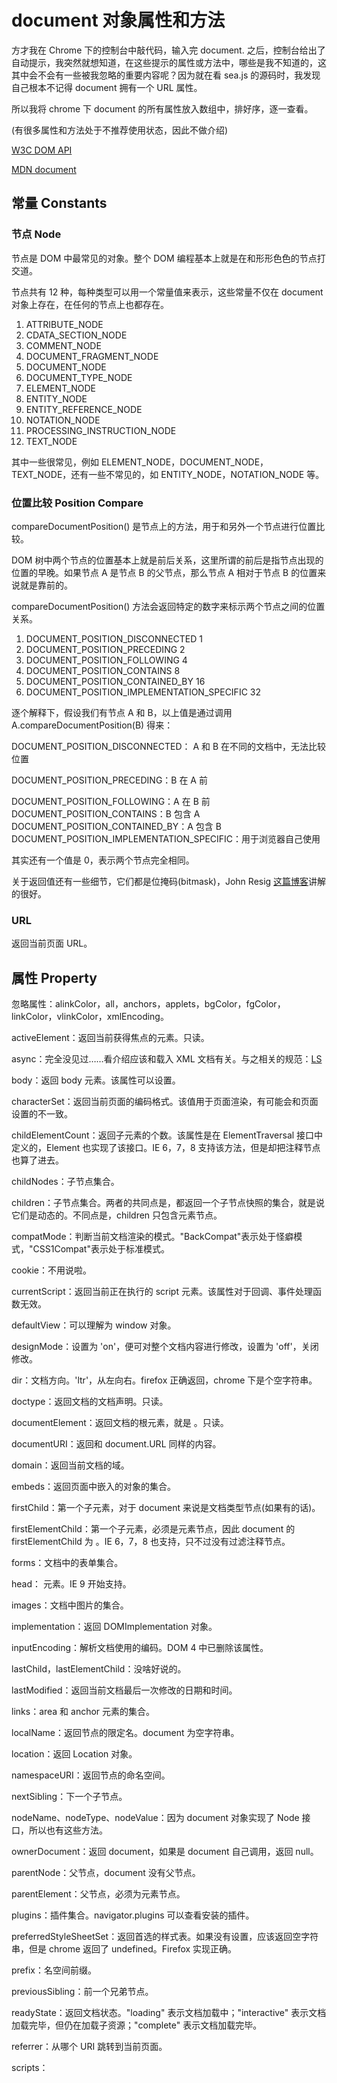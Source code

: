 # document 对象属性和方法

方才我在 Chrome 下的控制台中敲代码，输入完 document. 之后，控制台给出了自动提示，我突然就想知道，在这些提示的属性或方法中，哪些是我不知道的，这其中会不会有一些被我忽略的重要内容呢？因为就在看 sea.js 的源码时，我发现自己根本不记得 document 拥有一个 URL 属性。

所以我将 chrome 下 document 的所有属性放入数组中，排好序，逐一查看。

(有很多属性和方法处于不推荐使用状态，因此不做介绍)

[W3C DOM API](http://www.w3.org/TR/DOM-Level-3-Core/core.html)

[MDN document](https://developer.mozilla.org/en-US/docs/Web/API/document)


## 常量 Constants

### 节点 Node

节点是 DOM 中最常见的对象。整个 DOM 编程基本上就是在和形形色色的节点打交道。

节点共有 12 种，每种类型可以用一个常量值来表示，这些常量不仅在 document 对象上存在，在任何的节点上也都存在。

1. ATTRIBUTE_NODE
2. CDATA_SECTION_NODE
3. COMMENT_NODE
4. DOCUMENT_FRAGMENT_NODE
5. DOCUMENT_NODE
6. DOCUMENT_TYPE_NODE
7. ELEMENT_NODE
8. ENTITY_NODE
9. ENTITY_REFERENCE_NODE
10. NOTATION_NODE
11. PROCESSING_INSTRUCTION_NODE
12. TEXT_NODE

其中一些很常见，例如 ELEMENT_NODE，DOCUMENT_NODE，TEXT_NODE，还有一些不常见的，如 ENTITY_NODE，NOTATION_NODE 等。

### 位置比较 Position Compare

compareDocumentPosition() 是节点上的方法，用于和另外一个节点进行位置比较。

DOM 树中两个节点的位置基本上就是前后关系，这里所谓的前后是指节点出现的位置的早晚。如果节点 A 是节点 B 的父节点，那么节点 A 相对于节点 B 的位置来说就是靠前的。

compareDocumentPosition() 方法会返回特定的数字来标示两个节点之间的位置关系。

1. DOCUMENT_POSITION_DISCONNECTED	            1
2. DOCUMENT_POSITION_PRECEDING					2
3. DOCUMENT_POSITION_FOLLOWING					4
4. DOCUMENT_POSITION_CONTAINS					8
5. DOCUMENT_POSITION_CONTAINED_BY				16
6. DOCUMENT_POSITION_IMPLEMENTATION_SPECIFIC	32

逐个解释下，假设我们有节点 A 和 B，以上值是通过调用  A.compareDocumentPosition(B) 得来：

DOCUMENT_POSITION_DISCONNECTED： A 和 B 在不同的文档中，无法比较位置

DOCUMENT_POSITION_PRECEDING：B 在 A 前

DOCUMENT_POSITION_FOLLOWING：A 在 B 前
DOCUMENT_POSITION_CONTAINS：B 包含 A
DOCUMENT_POSITION_CONTAINED_BY：A 包含 B
DOCUMENT_POSITION_IMPLEMENTATION_SPECIFIC：用于浏览器自己使用

其实还有一个值是 0，表示两个节点完全相同。

关于返回值还有一些细节，它们都是位掩码(bitmask)，John Resig [这篇博客](http://ejohn.org/blog/comparing-document-position/)讲解的很好。

### URL

返回当前页面 URL。


## 属性 Property

忽略属性：alinkColor，all，anchors，applets，bgColor，fgColor，linkColor，vlinkColor，xmlEncoding。

activeElement：返回当前获得焦点的元素。只读。

async：完全没见过……看介绍应该和载入 XML 文档有关。与之相关的规范：[LS](http://www.w3.org/TR/DOM-Level-3-LS/load-save.html#LS-DocumentLS)

body：返回 body 元素。该属性可以设置。

characterSet：返回当前页面的编码格式。该值用于页面渲染，有可能会和页面设置的不一致。

childElementCount：返回子元素的个数。该属性是在 ElementTraversal 接口中定义的，Element 也实现了该接口。IE 6，7，8 支持该方法，但是却把注释节点也算了进去。

childNodes：子节点集合。

children：子节点集合。两者的共同点是，都返回一个子节点快照的集合，就是说它们是动态的。不同点是，children 只包含元素节点。

compatMode：判断当前文档渲染的模式。"BackCompat"表示处于怪癖模式，"CSS1Compat"表示处于标准模式。

cookie：不用说啦。

currentScript：返回当前正在执行的 script 元素。该属性对于回调、事件处理函数无效。

defaultView：可以理解为 window 对象。

designMode：设置为 'on'，便可对整个文档内容进行修改，设置为 'off'，关闭修改。

dir：文档方向。'ltr'，从左向右。firefox 正确返回，chrome 下是个空字符串。

doctype：返回文档的文档声明。只读。

documentElement：返回文档的根元素，就是 <html>。只读。

documentURI：返回和 document.URL 同样的内容。

domain：返回当前文档的域。

embeds：返回页面中嵌入的对象的集合。

firstChild：第一个子元素，对于 document 来说是文档类型节点(如果有的话)。

firstElementChild：第一个子元素，必须是元素节点，因此 document 的 firstElementChild 为 <html>。IE 6，7，8 也支持，只不过没有过滤注释节点。

forms：文档中的表单集合。

head：<head> 元素。IE 9 开始支持。

images：文档中图片的集合。

implementation：返回 DOMImplementation 对象。

inputEncoding：解析文档使用的编码。DOM 4 中已删除该属性。

lastChild，lastElementChild：没啥好说的。

lastModified：返回当前文档最后一次修改的日期和时间。

links：area 和 anchor 元素的集合。

localName：返回节点的限定名。document 为空字符串。

location：返回 Location 对象。

namespaceURI：返回节点的命名空间。

nextSibling：下一个子节点。

nodeName、nodeType、nodeValue：因为 document 对象实现了 Node 接口，所以也有这些方法。

ownerDocument：返回 document，如果是 document 自己调用，返回 null。

parentNode：父节点，document 没有父节点。

parentElement：父节点，必须为元素节点。

plugins：插件集合。navigator.plugins 可以查看安装的插件。

preferredStyleSheetSet：返回首选的样式表。如果没有设置，应该返回空字符串，但是 chrome 返回了 undefined。Firefox 实现正确。

prefix：名空间前缀。

previousSibling：前一个兄弟节点。

readyState：返回文档状态。"loading" 表示文档加载中；"interactive" 表示文档加载完毕，但仍在加载子资源；"complete" 表示文档加载完毕。

referrer：从哪个 URI 跳转到当前页面。

scripts：<script> 元素集合。

selectedStyleSheetSet：返回当前使用的样式表名称。

styleSheets：返回 StyleSheet 对象集合。

textContent：节点和其子节点的文本。document 返回 null。

title：文档标题。

## 方法 Method
